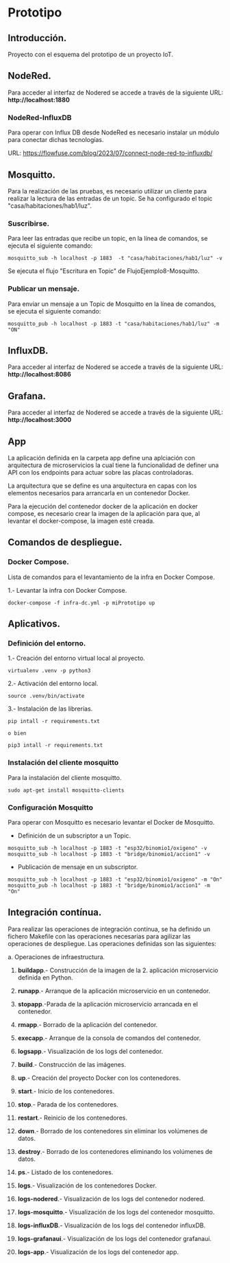 # Prototipo

## Introducción.

Proyecto con el esquema del prototipo de un proyecto IoT.

## NodeRed.

Para acceder al interfaz de Nodered se accede a través de la siguiente URL: **http://localhost:1880**


### NodeRed-InfluxDB 

Para operar con Influx DB desde NodeRed es necesario instalar un módulo para conectar dichas tecnologías.

URL: https://flowfuse.com/blog/2023/07/connect-node-red-to-influxdb/


## Mosquitto.

Para la realización de las pruebas, es necesario utilizar un cliente para realizar la lectura de las entradas 
de un topic. Se ha configurado el topic "casa/habitaciones/hab1/luz".

### Suscribirse.

Para leer las entradas que recibe un topic, en la línea de comandos, se ejecuta el siguiente comando:

```
mosquitto_sub -h localhost -p 1883  -t "casa/habitaciones/hab1/luz" -v
```

Se ejecuta el flujo "Escritura en Topic" de FlujoEjemplo8-Mosquitto. 

### Publicar un mensaje.

Para enviar un mensaje a un Topic de Mosquitto en la línea de comandos, se ejecuta el siguiente comando:

```
mosquitto_pub -h localhost -p 1883 -t "casa/habitaciones/hab1/luz" -m "ON"
```

## InfluxDB.

Para acceder al interfaz de Nodered se accede a través de la siguiente URL: **http://localhost:8086**

## Grafana.

Para acceder al interfaz de Nodered se accede a través de la siguiente URL: **http://localhost:3000**

## App 

La aplicación definida en la carpeta app define una aplciación con arquitectura de microservicios la cual
tiene la funcionalidad de definer una API con los endpoints para actuar sobre las placas controladoras.

La arquitectura que se define es una arquitectura en capas con los elementos necesarios para arrancarla 
en un contenedor Docker.

Para la ejecución del contenedor docker de la aplicación en docker compose, es necesario crear la imagen 
de la aplicación para que, al levantar el docker-compose, la imagen esté creada.

## Comandos de despliegue.

### Docker Compose.

Lista de comandos para el levantamiento de la infra en Docker Compose.

1.- Levantar la infra con Docker Compose.

```
docker-compose -f infra-dc.yml -p miPrototipo up
```

## Aplicativos.

### Definición del entorno.

1.- Creación del entorno virtual local al proyecto.

```
virtualenv .venv -p python3
```

2.- Activación del entorno local.

```
source .venv/bin/activate
```

3.- Instalación de las librerías.

```
pip intall -r requirements.txt

o bien

pip3 intall -r requirements.txt
```

### Instalación del cliente mosquitto

Para la instalación del cliente mosquitto. 

```
sudo apt-get install mosquitto-clients
```

### Configuración Mosquitto

Para operar con Mosquitto es necesario levantar el Docker de Mosquitto.

+ Definición de un subscriptor a un Topic.

```
mosquitto_sub -h localhost -p 1883 -t "esp32/binomio1/oxigeno" -v
mosquitto_sub -h localhost -p 1883 -t "bridge/binomio1/accion1" -v

```

+ Publicación de mensaje en un subscriptor.

```
mosquitto_sub -h localhost -p 1883 -t "esp32/binomio1/oxigeno" -m "On"
mosquitto_pub -h localhost -p 1883 -t "bridge/binomio1/accion1" -m "On"
```


## Integración contínua.

Para realizar las operaciones de integración contínua, se ha definido un fichero Makefile con las operaciones necesarias para agilizar las operaciones de despliegue.
Las operaciones definidas son las siguientes:

a. Operaciones de infraestructura.

1. **buildapp**.- Construcción de la imagen de la 2. aplicación microservicio definida en Python.
2. **runapp**.- Arranque de la aplicación microservicio en un contenedor.
3. **stopapp**.-Parada de la aplicación microservicio arrancada en el contenedor.
4. **rmapp**.- Borrado de la aplicación del contenedor.
5. **execapp**.- Arranque de la consola de comandos del contenedor.
6. **logsapp**.- Visualización de los logs del contenedor.

7. **build**.- Construcción de las imágenes.
8. **up**.- Creación del proyecto Docker con los contenedores.
9. **start**.- Inicio de los contenedores.
10. **stop**.- Parada de los contenedores.
11. **restart**.- Reinicio de los contenedores.
12. **down**.- Borrado de los contenedores sin eliminar los volúmenes de datos.
13. **destroy**.- Borrado de los contenedores eliminando los volúmenes de datos.
14. **ps**.- Listado de los contenedores.
15. **logs**.- Visualización de los contenedores Docker.
16. **logs-nodered**.- Visualización de los logs del contenedor nodered.
17. **logs-mosquitto**.- Visualización de los logs del contenedor mosquitto.
18. **logs-influxDB**.- Visualización de los logs del contenedor influxDB.
19. **logs-grafanaui**.- Visualización de los logs del contenedor grafanaui.
20. **logs-app**.- Visualización de los logs del contenedor app.